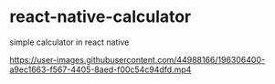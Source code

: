 # react-native-calculator
simple calculator in react native



https://user-images.githubusercontent.com/44988166/196306400-a9ec1663-f567-4405-8aed-f00c54c94dfd.mp4

